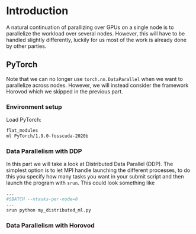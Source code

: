 # Introduction
A natural continuation of parallizing over GPUs on a single node is to
parallelize the workload over several nodes. However, this will have to be
handled slightly differently, luckily for us most of the work is already done by
other parties.

## PyTorch
Note that we can no longer use `torch.nn.DataParallel` when we want to
parallelize across nodes. However, we will instead consider the framework
Horovod which we skipped in the previous part.

### Environment setup
Load PyTorch:
```bash
flat_modules
ml PyTorch/1.9.0-fosscuda-2020b
```

### Data Parallelism with DDP
In this part we will take a look at Distributed Data Parallel (DDP). The simplest option is to let MPI handle launching the different processes, to do this you specify how many tasks you want in your submit script and then launch the program with `srun`. This could look something like
```bash
...
#SBATCH --ntasks-per-node=8
...
srun python my_distributed_ml.py
```

### Data Parallelism with Horovod
